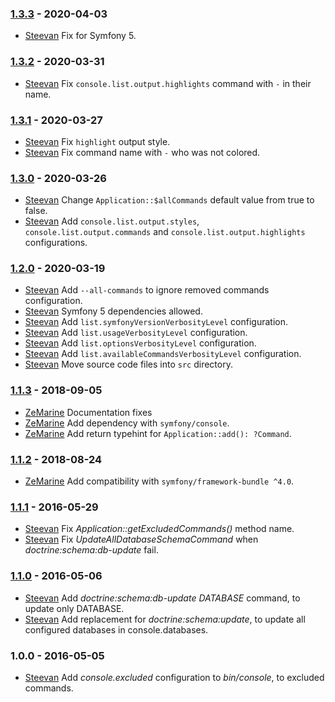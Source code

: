 ### [1.3.3](../../compare/1.3.2...1.3.3) - 2020-04-03

- [Steevan](https://github.com/steevanb) Fix for Symfony 5.

### [1.3.2](../../compare/1.3.1...1.3.2) - 2020-03-31

- [Steevan](https://github.com/steevanb) Fix `console.list.output.highlights` command with `-` in their name.

### [1.3.1](../../compare/1.3.0...1.3.1) - 2020-03-27

- [Steevan](https://github.com/steevanb) Fix `highlight` output style.
- [Steevan](https://github.com/steevanb) Fix command name with `-` who was not colored.

### [1.3.0](../../compare/1.2.0...1.3.0) - 2020-03-26

- [Steevan](https://github.com/steevanb) Change `Application::$allCommands` default value from true to false.
- [Steevan](https://github.com/steevanb) Add `console.list.output.styles`, `console.list.output.commands` and `console.list.output.highlights` configurations.

### [1.2.0](../../compare/1.1.3...1.2.0) - 2020-03-19

- [Steevan](https://github.com/steevanb) Add `--all-commands` to ignore removed commands configuration.
- [Steevan](https://github.com/steevanb) Symfony 5 dependencies allowed.
- [Steevan](https://github.com/steevanb) Add `list.symfonyVersionVerbosityLevel` configuration.
- [Steevan](https://github.com/steevanb) Add `list.usageVerbosityLevel` configuration.
- [Steevan](https://github.com/steevanb) Add `list.optionsVerbosityLevel` configuration.
- [Steevan](https://github.com/steevanb) Add `list.availableCommandsVerbosityLevel` configuration.
- [Steevan](https://github.com/steevanb) Move source code files into `src` directory.

### [1.1.3](../../compare/1.1.2...1.1.3) - 2018-09-05

- [ZeMarine](https://github.com/ZeMarine) Documentation fixes
- [ZeMarine](https://github.com/ZeMarine) Add dependency with `symfony/console`.
- [ZeMarine](https://github.com/ZeMarine) Add return typehint for `Application::add(): ?Command`.

### [1.1.2](../../compare/1.1.1...1.1.2) - 2018-08-24

- [ZeMarine](https://github.com/ZeMarine) Add compatibility with `symfony/framework-bundle ^4.0`.

### [1.1.1](../../compare/1.1.0...1.1.1) - 2016-05-29

- [Steevan](https://github.com/steevanb) Fix _Application::getExcludedCommands()_ method name.
- [Steevan](https://github.com/steevanb) Fix _UpdateAllDatabaseSchemaCommand_ when _doctrine:schema:db-update_ fail.

### [1.1.0](../../compare/1.0.0...1.1.0) - 2016-05-06

- [Steevan](https://github.com/steevanb) Add _doctrine:schema:db-update DATABASE_ command, to update only DATABASE.
- [Steevan](https://github.com/steevanb) Add replacement for _doctrine:schema:update_, to update all configured databases in console.databases.

### 1.0.0 - 2016-05-05

- [Steevan](https://github.com/steevanb) Add _console.excluded_ configuration to _bin/console_, to excluded commands.
